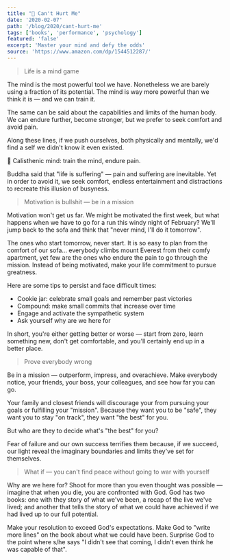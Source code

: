 ```yaml
---
title: "📖 Can't Hurt Me"
date: '2020-02-07'
path: '/blog/2020/cant-hurt-me'
tags: ['books', 'performance', 'psychology']
featured: 'false'
excerpt: 'Master your mind and defy the odds'
source: 'https://www.amazon.com/dp/1544512287/'
---
```


> Life is a mind game

The mind is the most powerful tool we have. Nonetheless we are barely using a fraction of its potential. The mind is way more powerful than we think it is — and we can train it.

The same can be said about the capabilities and limits of the human body. We can endure further, become stronger, but we prefer to seek comfort and avoid pain.

Along these lines, if we push ourselves, both physically and mentally, we'd find a self we didn't know it even existed.

📍 Calisthenic mind: train the mind, endure pain.

Buddha said that "life is suffering" — pain and suffering are inevitable. Yet in order to avoid it, we seek comfort, endless entertainment and distractions to recreate this illusion of busyness.

> Motivation is bullshit — be in a mission

Motivation won't get us far. We might be motivated the first week, but what happens when we have to go for a run this windy night of February? We'll jump back to the sofa and think that "never mind, I'll do it tomorrow".

The ones who start tomorrow, never start. It is so easy to plan from the comfort of our sofa... everybody climbs mount Everest from their comfy apartment, yet few are the ones who endure the pain to go through the mission. Instead of being motivated, make your life commitment to pursue greatness.

Here are some tips to persist and face difficult times:

- Cookie jar: celebrate small goals and remember past victories
- Compound: make small commits that increase over time
- Engage and activate the sympathetic system
- Ask yourself why are we here for

In short, you're either getting better or worse — start from zero, learn something new, don't get comfortable, and you'll certainly end up in a better place.

> Prove everybody wrong

Be in a mission — outperform, impress, and overachieve. Make everybody notice, your friends, your boss, your colleagues, and see how far you can go.

Your family and closest friends will discourage your from pursuing your goals or fulfilling your "mission". Because they want you to be "safe", they want you to stay "on track", they want "the best" for you.

But who are they to decide what's "the best" for you?

Fear of failure and our own success terrifies them because, if we succeed, our light reveal the imaginary boundaries and limits they've set for themselves.

> What if — you can't find peace without going to war with yourself

Why are we here for? Shoot for more than you even thought was possible — imagine that when you die, you are confronted with God. God has two books: one with they story of what we've been, a recap of the live we've lived; and another that tells the story of what we could have achieved if we had lived up to our full potential.

Make your resolution to exceed God's expectations. Make God to "write more lines" on the book about what we could have been. Surprise God to the point where s/he says "I didn't see that coming, I didn't even think he was capable of that".
